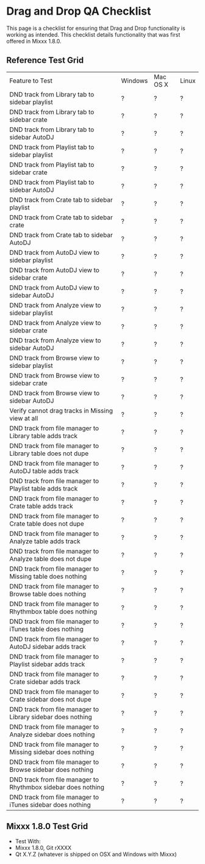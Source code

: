 # Drag and Drop QA Checklist

This page is a checklist for ensuring that Drag and Drop functionality
is working as intended. This checklist details functionality that was
first offered in Mixxx 1.8.0.

## Reference Test Grid

|                                                               |         |          |       |
| ------------------------------------------------------------- | ------- | -------- | ----- |
| Feature to Test                                               | Windows | Mac OS X | Linux |
| DND track from Library tab to sidebar playlist                | ?       | ?        | ?     |
| DND track from Library tab to sidebar crate                   | ?       | ?        | ?     |
| DND track from Library tab to sidebar AutoDJ                  | ?       | ?        | ?     |
| DND track from Playlist tab to sidebar playlist               | ?       | ?        | ?     |
| DND track from Playlist tab to sidebar crate                  | ?       | ?        | ?     |
| DND track from Playlist tab to sidebar AutoDJ                 | ?       | ?        | ?     |
| DND track from Crate tab to sidebar playlist                  | ?       | ?        | ?     |
| DND track from Crate tab to sidebar crate                     | ?       | ?        | ?     |
| DND track from Crate tab to sidebar AutoDJ                    | ?       | ?        | ?     |
| DND track from AutoDJ view to sidebar playlist                | ?       | ?        | ?     |
| DND track from AutoDJ view to sidebar crate                   | ?       | ?        | ?     |
| DND track from AutoDJ view to sidebar AutoDJ                  | ?       | ?        | ?     |
| DND track from Analyze view to sidebar playlist               | ?       | ?        | ?     |
| DND track from Analyze view to sidebar crate                  | ?       | ?        | ?     |
| DND track from Analyze view to sidebar AutoDJ                 | ?       | ?        | ?     |
| DND track from Browse view to sidebar playlist                | ?       | ?        | ?     |
| DND track from Browse view to sidebar crate                   | ?       | ?        | ?     |
| DND track from Browse view to sidebar AutoDJ                  | ?       | ?        | ?     |
| Verify cannot drag tracks in Missing view at all              | ?       | ?        | ?     |
| DND track from file manager to Library table adds track       | ?       | ?        | ?     |
| DND track from file manager to Library table does not dupe    | ?       | ?        | ?     |
| DND track from file manager to AutoDJ table adds track        | ?       | ?        | ?     |
| DND track from file manager to Playlist table adds track      | ?       | ?        | ?     |
| DND track from file manager to Crate table adds track         | ?       | ?        | ?     |
| DND track from file manager to Crate table does not dupe      | ?       | ?        | ?     |
| DND track from file manager to Analyze table adds track       | ?       | ?        | ?     |
| DND track from file manager to Analyze table does not dupe    | ?       | ?        | ?     |
| DND track from file manager to Missing table does nothing     | ?       | ?        | ?     |
| DND track from file manager to Browse table does nothing      | ?       | ?        | ?     |
| DND track from file manager to Rhythmbox table does nothing   | ?       | ?        | ?     |
| DND track from file manager to iTunes table does nothing      | ?       | ?        | ?     |
| DND track from file manager to AutoDJ sidebar adds track      | ?       | ?        | ?     |
| DND track from file manager to Playlist sidebar adds track    | ?       | ?        | ?     |
| DND track from file manager to Crate sidebar adds track       | ?       | ?        | ?     |
| DND track from file manager to Crate sidebar does not dupe    | ?       | ?        | ?     |
| DND track from file manager to Library sidebar does nothing   | ?       | ?        | ?     |
| DND track from file manager to Analyze sidebar does nothing   | ?       | ?        | ?     |
| DND track from file manager to Missing sidebar does nothing   | ?       | ?        | ?     |
| DND track from file manager to Browse sidebar does nothing    | ?       | ?        | ?     |
| DND track from file manager to Rhythmbox sidebar does nothing | ?       | ?        | ?     |
| DND track from file manager to iTunes sidebar does nothing    | ?       | ?        | ?     |

## Mixxx 1.8.0 Test Grid

  - Test With: 
  - Mixxx 1.8.0, Git rXXXX
  - Qt X.Y.Z (whatever is shipped on OSX and Windows with Mixxx)
